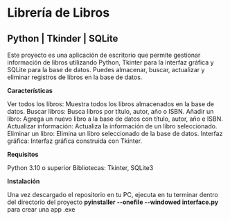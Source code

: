 # Librería de Libros
## Python | Tkinder | SQLite

Este proyecto es una aplicación de escritorio que permite gestionar información de libros utilizando Python, Tkinter para la interfaz gráfica y SQLite para la base de datos. Puedes almacenar,
buscar, actualizar y eliminar registros de libros en la base de datos.

**Características**

Ver todos los libros: Muestra todos los libros almacenados en la base de datos.
Buscar libros: Busca libros por título, autor, año o ISBN.
Añadir un libro: Agrega un nuevo libro a la base de datos con título, autor, año e ISBN.
Actualizar información: Actualiza la información de un libro seleccionado.
Eliminar un libro: Elimina un libro seleccionado de la base de datos.
Interfaz gráfica: Interfaz gráfica construida con Tkinter.

**Requisitos**

Python 3.10 o superior
Bibliotecas: Tkinter, SQLite3

**Instalación**

Una vez descargado el repositorio en tu PC, ejecuta en tu terminar dentro del directorio del proyecto **pyinstaller --onefile --windowed interface.py** para crear una app .exe   

    
